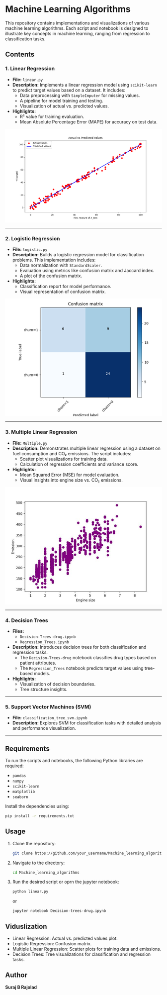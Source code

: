 # Machine Learning Algorithms

This repository contains implementations and visualizations of various machine learning algorithms. Each script and notebook is designed to illustrate key concepts in machine learning, ranging from regression to classification tasks.

## Contents

### 1. **Linear Regression**
- **File:** `linear.py`
- **Description:** Implements a linear regression model using `scikit-learn` to predict target values based on a dataset. It includes:
  - Data preprocessing with `SimpleImputer` for missing values.
  - A pipeline for model training and testing.
  - Visualization of actual vs. predicted values.
- **Highlights:**
  - R² value for training evaluation.
  - Mean Absolute Percentage Error (MAPE) for accuracy on test data.

![Linear Regression Plot](./linear_reg.png)

---

### 2. **Logistic Regression**
- **File:** `logistic.py`
- **Description:** Builds a logistic regression model for classification problems. This implementation includes:
  - Data normalization with `StandardScaler`.
  - Evaluation using metrics like confusion matrix and Jaccard index.
  - A plot of the confusion matrix.
- **Highlights:**
  - Classification report for model performance.
  - Visual representation of confusion matrix.

![Confusion Matrix](./confusion_matrix.png)

---

### 3. **Multiple Linear Regression**
- **File:** `Multiple.py`
- **Description:** Demonstrates multiple linear regression using a dataset on fuel consumption and CO₂ emissions. The script includes:
  - Scatter plot visualizations for training data.
  - Calculation of regression coefficients and variance score.
- **Highlights:**
  - Mean Squared Error (MSE) for model evaluation.
  - Visual insights into engine size vs. CO₂ emissions.

![Scatter Plot](./scatterplot.jpg)

---

### 4. **Decision Trees**
- **Files:**
  - `Decision-Trees-drug.ipynb`
  - `Regression_Trees.ipynb`
- **Description:** Introduces decision trees for both classification and regression tasks.
  - The `Decision-Trees-drug` notebook classifies drug types based on patient attributes.
  - The `Regression_Trees` notebook predicts target values using tree-based models.
- **Highlights:**
  - Visualization of decision boundaries.
  - Tree structure insights.

---

### 5. **Support Vector Machines (SVM)**
- **File:** `classification_tree_svm.ipynb`
- **Description:** Explores SVM for classification tasks with detailed analysis and performance visualization.

---

## Requirements

To run the scripts and notebooks, the following Python libraries are required:
- `pandas`
- `numpy`
- `scikit-learn`
- `matplotlib`
- `seaborn`

Install the dependencies using:
```bash
pip install -r requirements.txt
```
## Usage

1. Clone the repository:
   ```bash
   git clone https://github.com/your_username/Machine_learning_algorithms.git
   ```
2. Navigate to the directory:
   ```bash
   cd Machine_learning_algorithms
   ```

3. Run the desired script or oprn the jupyter notebook:
   ```python
   python linear.py
   ```
   or
   ```python
   jupyter notebook Decision-trees-drug.ipynb
   ```

## Viduslization
  - Linear Regression: Actual vs. predicted values plot.
  - Logistic Regression: Confusion matrix.
  - Multiple Linear Regression: Scatter plots for training data and emissions.
  - Decision Trees: Tree visualizations for classification and regression tasks.

## Author
**Suraj B Rajolad**
